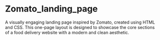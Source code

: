 # Zomato_landing_page
A visually engaging landing page inspired by Zomato, created using HTML and CSS. This one-page layout is designed to showcase the core sections of a food delivery website with a modern and clean aesthetic.
